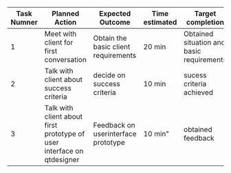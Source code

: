 
|Task Numner| Planned Action|Expected Outcome|Time estimated|Target completion|Criteria|
|-----------|---------------|----------------|--------------|-----------------|--------|
|     1     |Meet with client for first conversation|Obtain the basic client requirements|20 min|Obtained situation and basic requirements| 4|A|'
|     2     | Talk with client about success criteria|decide on success criteria|10 min|sucess criteria achieved|A|
|     3     | Talk with client about first prototype of user interface on qtdesigner | Feedback on userinterface prototype | 10 min" | obtained feedback | A|
